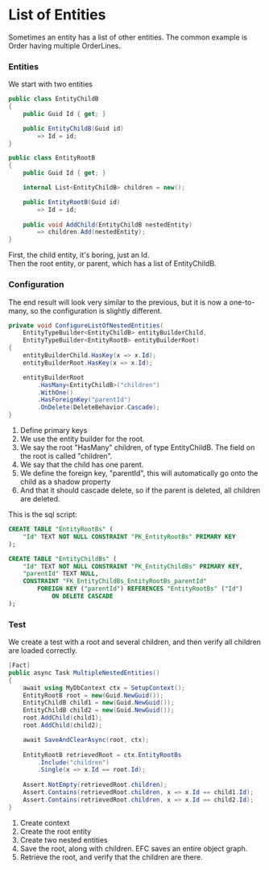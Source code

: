 # List of Entities
Sometimes an entity has a list of other entities. The common example is Order having multiple OrderLines.

### Entities
We start with two entities

```csharp
public class EntityChildB
{
    public Guid Id { get; }

    public EntityChildB(Guid id)
        => Id = id;
}

public class EntityRootB
{
    public Guid Id { get; }

    internal List<EntityChildB> children = new();

    public EntityRootB(Guid id)
        => Id = id;
    
    public void AddChild(EntityChildB nestedEntity)
        => children.Add(nestedEntity);
}
```

First, the child entity, it's boring, just an Id.\
Then the root entity, or parent, which has a list of EntityChildB.

### Configuration
The end result will look very similar to the previous, but it is now a one-to-many, so the configuration is slightly different.

```csharp
private void ConfigureListOfNestedEntities(
    EntityTypeBuilder<EntityChildB> entityBuilderChild,
    EntityTypeBuilder<EntityRootB> entityBuilderRoot)
{
    entityBuilderChild.HasKey(x => x.Id);
    entityBuilderRoot.HasKey(x => x.Id);

    entityBuilderRoot
        .HasMany<EntityChildB>("children")
        .WithOne()
        .HasForeignKey("parentId")
        .OnDelete(DeleteBehavior.Cascade);
}
```

1) Define primary keys
2) We use the entity builder for the root.
3) We say the root "HasMany" children, of type EntityChildB. The field on the root is called "children".
4) We say that the child has one parent.
5) We define the foreign key, "parentId", this will automatically go onto the child as a shadow property
6) And that it should cascade delete, so if the parent is deleted, all children are deleted.

This is the sql script:

```sql
CREATE TABLE "EntityRootBs" (
    "Id" TEXT NOT NULL CONSTRAINT "PK_EntityRootBs" PRIMARY KEY
);

CREATE TABLE "EntityChildBs" (
    "Id" TEXT NOT NULL CONSTRAINT "PK_EntityChildBs" PRIMARY KEY,
    "parentId" TEXT NULL,
    CONSTRAINT "FK_EntityChildBs_EntityRootBs_parentId" 
        FOREIGN KEY ("parentId") REFERENCES "EntityRootBs" ("Id") 
            ON DELETE CASCADE
);
```

### Test
We create a test with a root and several children, and then verify all children are loaded correctly.

```csharp
[Fact]
public async Task MultipleNestedEntities()
{
    await using MyDbContext ctx = SetupContext();
    EntityRootB root = new(Guid.NewGuid());
    EntityChildB child1 = new(Guid.NewGuid());
    EntityChildB child2 = new(Guid.NewGuid());
    root.AddChild(child1);
    root.AddChild(child2);

    await SaveAndClearAsync(root, ctx);
    
    EntityRootB retrievedRoot = ctx.EntityRootBs
        .Include("children")
        .Single(x => x.Id == root.Id);
    
    Assert.NotEmpty(retrievedRoot.children);
    Assert.Contains(retrievedRoot.children, x => x.Id == child1.Id);
    Assert.Contains(retrievedRoot.children, x => x.Id == child2.Id);
}
```

1) Create context
2) Create the root entity
3) Create two nested entities
4) Save the root, along with children. EFC saves an entire object graph.
5) Retrieve the root, and verify that the children are there.
